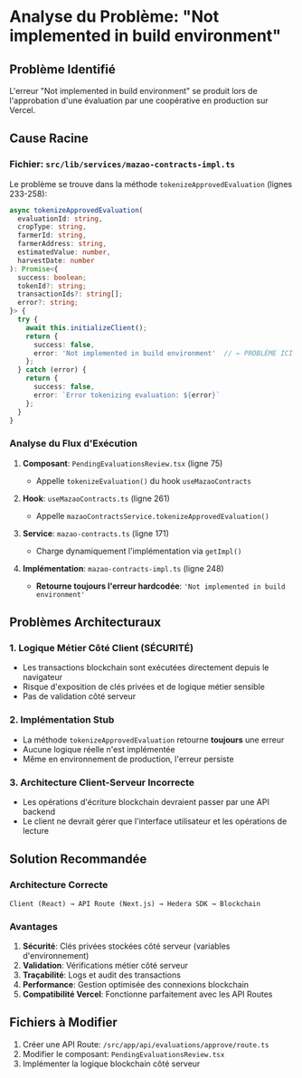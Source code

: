 # Analyse du Problème: "Not implemented in build environment"

## Problème Identifié

L'erreur "Not implemented in build environment" se produit lors de l'approbation d'une évaluation par une coopérative en production sur Vercel.

## Cause Racine

### Fichier: `src/lib/services/mazao-contracts-impl.ts`

Le problème se trouve dans la méthode `tokenizeApprovedEvaluation` (lignes 233-258):

```typescript
async tokenizeApprovedEvaluation(
  evaluationId: string,
  cropType: string,
  farmerId: string,
  farmerAddress: string,
  estimatedValue: number,
  harvestDate: number
): Promise<{
  success: boolean;
  tokenId?: string;
  transactionIds?: string[];
  error?: string;
}> {
  try {
    await this.initializeClient();
    return {
      success: false,
      error: 'Not implemented in build environment'  // ← PROBLÈME ICI
    };
  } catch (error) {
    return {
      success: false,
      error: `Error tokenizing evaluation: ${error}`
    };
  }
}
```

### Analyse du Flux d'Exécution

1. **Composant**: `PendingEvaluationsReview.tsx` (ligne 75)
   - Appelle `tokenizeEvaluation()` du hook `useMazaoContracts`

2. **Hook**: `useMazaoContracts.ts` (ligne 261)
   - Appelle `mazaoContractsService.tokenizeApprovedEvaluation()`

3. **Service**: `mazao-contracts.ts` (ligne 171)
   - Charge dynamiquement l'implémentation via `getImpl()`

4. **Implémentation**: `mazao-contracts-impl.ts` (ligne 248)
   - **Retourne toujours l'erreur hardcodée**: `'Not implemented in build environment'`

## Problèmes Architecturaux

### 1. Logique Métier Côté Client (SÉCURITÉ)
- Les transactions blockchain sont exécutées directement depuis le navigateur
- Risque d'exposition de clés privées et de logique métier sensible
- Pas de validation côté serveur

### 2. Implémentation Stub
- La méthode `tokenizeApprovedEvaluation` retourne **toujours** une erreur
- Aucune logique réelle n'est implémentée
- Même en environnement de production, l'erreur persiste

### 3. Architecture Client-Serveur Incorrecte
- Les opérations d'écriture blockchain devraient passer par une API backend
- Le client ne devrait gérer que l'interface utilisateur et les opérations de lecture

## Solution Recommandée

### Architecture Correcte

```
Client (React) → API Route (Next.js) → Hedera SDK → Blockchain
```

### Avantages
1. **Sécurité**: Clés privées stockées côté serveur (variables d'environnement)
2. **Validation**: Vérifications métier côté serveur
3. **Traçabilité**: Logs et audit des transactions
4. **Performance**: Gestion optimisée des connexions blockchain
5. **Compatibilité Vercel**: Fonctionne parfaitement avec les API Routes

## Fichiers à Modifier

1. Créer une API Route: `/src/app/api/evaluations/approve/route.ts`
2. Modifier le composant: `PendingEvaluationsReview.tsx`
3. Implémenter la logique blockchain côté serveur
